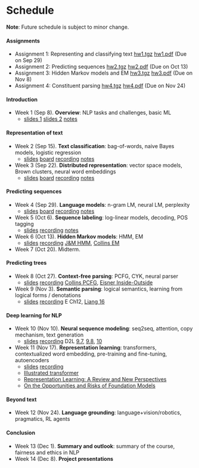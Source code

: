 # Schedule

**Note**: Future schedule is subject to minor change.

#### Assignments
- Assignment 1: Representing and classifying text [hw1.tgz](assignments/hw1.tgz) [hw1.pdf](assignments/hw1.pdf) (Due on Sep 29)
- Assignment 2: Predicting sequences [hw2.tgz](assignments/hw2.tgz) [hw2.pdf](assignments/hw2.pdf) (Due on Oct 13)
- Assignment 3: Hidden Markov models and EM [hw3.tgz](assignments/hw3.tgz) [hw3.pdf](assignments/hw3.pdf) (Due on Nov 8)
- Assignment 4: Constituent parsing [hw4.tgz](assignments/hw4.tgz) [hw4.pdf](assignments/hw4.pdf) (Due on Nov 24)

#### Introduction

- Week 1 (Sep 8). **Overview**: NLP tasks and challenges, basic ML
    - [slides 1](slides/lec01/overview.pdf) [slides 2](slides/lec01/basic_ml.pdf) [notes](notes/overview.html)

#### Representation of text

- Week 2 (Sep 15). **Text classification**: bag-of-words, naive Bayes models, logistic regression
    - [slides](slides/lec02/main.pdf) [board](slides/lec02/board.pdf) [recording](https://nyu.zoom.us/rec/share/H3I606oHp61RYHbbUni0nuEYsrw3PChZ9HSv94LRAS20zxvt_HmK5Tl2Hbvbb2aJ.uQjVIELIo3GqfZfe) [notes](notes/text_classification.html)
- Week 3 (Sep 22). **Distributed representation**: vector space models, Brown clusters, neural word embeddings
    - [slides](slides/lec03/main.pdf) [board](slides/lec03/board.pdf) [recording](https://nyu.zoom.us/rec/share/kT5UNBkHz0cz9slgt1fhXXpx3mwtL2XeoBDejR4Q6sEUek4yFSDRD05h24OR5No.oKxFmakrbLrENoS6) [notes](notes/distributed_representation.html)

#### Predicting sequences

- Week 4 (Sep 29). **Language models**: n-gram LM, neural LM, perplexity
    - [slides](slides/lec04/main.pdf) [board](slides/lec04/board.pdf) [recording](https://nyu.zoom.us/rec/share/rv6x6Z8XlBCIZwvyabCEKR6MjjO3vUvdGdMQkScu3P_tARK87NbNoCUcziC6KaQE.MaqZ-a1G6D5_XPnZ) [notes](notes/language_models.html)
- Week 5 (Oct 6). **Sequence labeling**: log-linear models, decoding, POS tagging
    - [slides](slides/lec05/main-annotated.pdf) [recording](https://nyu.zoom.us/rec/share/yGTpEtxkNk8vzGLJXUPDWS4zppDlnJ8WqnlwLvcrHlltE4XsM2xN_3MGgcdsbhn5.mBnY-Yw2wmoZVpBW 
) [notes](notes/sequence_labeling.html)
- Week 6 (Oct 13). **Hidden Markov models**: HMM, EM
    - [slides](slides/lec06/main-annotated.pdf) [recording](https://nyu.zoom.us/rec/share/4rbRSvK2ZoKsisIEt1NCz58RyQBNogMjuBrLPx29X8pS45ravRFU2fDArbjoNtPe.zZ9CCnrD9Zxl3d2r?startTime=1634159505000) [J&M HMM](https://web.stanford.edu/~jurafsky/slp3/A.pdf), [Collins EM](http://www.cs.columbia.edu/~mcollins/em.pdf)
- Week 7 (Oct 20). Midterm.

#### Predicting trees

- Week 8 (Oct 27). **Context-free parsing**: PCFG, CYK, neural parser
    - [slides](slides/lec07/main-annotated.pdf) [recording](
https://nyu.zoom.us/rec/share/BB4fLJKdctUQT6QBFGqcCBoV4wphOzUZqsIXs4PzRTgAEEJinRMFujgVv0S85-zE.qzc-9cjkTsW3uqNk 
) [Collins PCFG](http://www.cs.columbia.edu/~mcollins/courses/nlp2011/notes/pcfgs.pdf), [Eisner Inside-Outside](http://www.cs.jhu.edu/~jason/465/readings/iobasics.pdf)
- Week 9 (Nov 3). **Semantic parsing**: logical semantics, learning from logical forms / denotations
    - [slides](slides/lec08/main-annotated.pdf) [recording](
https://nyu.zoom.us/rec/share/rzLhe4FKANwfpDcpBVKli4bdQVhSKeC25gzl6hinMB6aZz9D1cQNNQNg44Lwh07A.cCK4pCBRP9NBglDI 
) E Ch12, [Liang 16](https://cs.stanford.edu/~pliang/papers/executable-cacm2016.pdf)

#### Deep learning for NLP

- Week 10 (Nov 10). **Neural sequence modeling**: seq2seq, attention, copy mechanism, text generation
    - [slides](slides/lec09/main-annotated.pdf) [recording](https://nyu.zoom.us/rec/share/XPh9I4GICEbofC0Yj0yzZ1fwvKE14lCFrWUUNXb0u7HfBEGrZJ3mGFFRCe7JQmfv.DBBtuGMBt4jeu6Dn 
) D2L [9.7](https://d2l.ai/chapter_recurrent-modern/seq2seq.html), [9.8](https://d2l.ai/chapter_recurrent-modern/beam-search.html), [10](https://d2l.ai/chapter_attention-mechanisms/index.html)
- Week 11 (Nov 17). **Representation learning**: transformers, contextualized word embedding, pre-training and fine-tuning, autoencoders
    - [slides](slides/lec10/main.pdf) [recording](https://nyu.zoom.us/rec/share/meRSExRkZuKW2ic0aQ7trUCbFMubV1qKGrV6xQVTk2sHoRmPPYzQXfTrNoh26Zpc.XYtx8JjqyZin1OFB 
)
    - [Illustrated transformer](http://jalammar.github.io/illustrated-transformer/#self-attention-in-detail)
    - [Representation Learning: A Review and New Perspectives](https://arxiv.org/abs/1206.5538)
    - [On the Opportunities and Risks of
Foundation Models](https://arxiv.org/pdf/2108.07258.pdf)

#### Beyond text

- Week 12 (Nov 24). **Language grounding**: language+vision/robotics, pragmatics, RL agents 

#### Conclusion

- Week 13 (Dec 1). **Summary and outlook**: summary of the course, fairness and ethics in NLP 
- Week 14 (Dec 8). **Project presentations**
